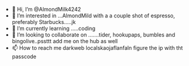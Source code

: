 - 👋 Hi, I’m @AlmondMilk4242
- 👀 I’m interested in ...AlmondMild with a a couple shot of espresso, preferably Starbucks.....jk
- 🌱 I’m currently learning .....coding
- 💞️ I’m looking to collaborate on .......tider, hookupaps, bumbles and bingolive..pssttt add me on the hub as well
- 📫 How to reach me darkweb localskaojaflanfaln figure the ip with tht passcode

<!---
AlmondMilk4242/AlmondMilk4242 is a ✨ special ✨ repository because its `README.md` (this file) appears on your GitHub profile.
You can click the Preview link to take a look at your changes.
--->
